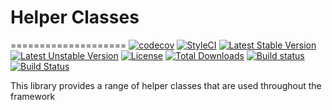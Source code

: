 # Helper Classes
====================
[![codecov](https://codecov.io/gh/speedwork/helpers/branch/master/graph/badge.svg)](https://codecov.io/gh/speedwork/view)
[![StyleCI](https://styleci.io/repos/42868045/shield)](https://styleci.io/repos/42868045)
[![Latest Stable Version](https://poser.pugx.org/speedwork/helpers/v/stable)](https://packagist.org/packages/speedwork/helpers)
[![Latest Unstable Version](https://poser.pugx.org/speedwork/helpers/v/unstable)](https://packagist.org/packages/speedwork/helpers)
[![License](https://poser.pugx.org/speedwork/helpers/license)](https://packagist.org/packages/speedwork/helpers)
[![Total Downloads](https://poser.pugx.org/speedwork/helpers/downloads)](https://packagist.org/packages/speedwork/helpers)
[![Build status](https://ci.appveyor.com/api/projects/status/10aw52t4ga4kek27?svg=true)](https://ci.appveyor.com/project/2stech/helpers)
[![Build Status](https://travis-ci.org/speedwork/helpers.svg?branch=master)](https://travis-ci.org/speedwork/helpers)

This library provides a range of helper classes that are used throughout the framework
